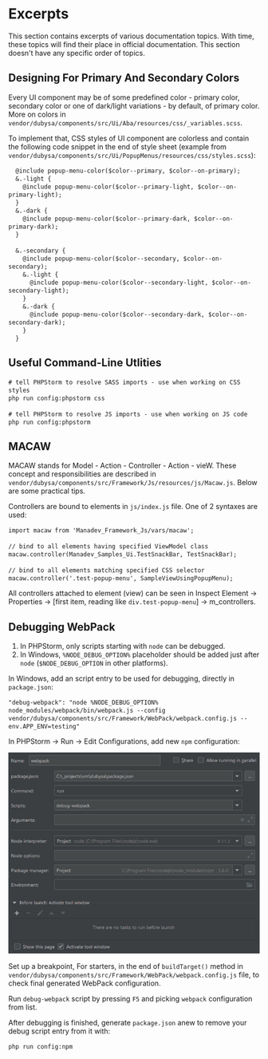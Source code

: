 # Excerpts #

This section contains excerpts of various documentation topics. With time, these topics will find their place in official documentation. This section doesn't have any specific order of topics. 

## Designing For Primary And Secondary Colors ##

Every UI component may be of some predefined color - primary color, secondary color or one of dark/light variations - by default, of primary color. More on colors in `vendor/dubysa/components/src/Ui/Aba/resources/css/_variables.scss`. 

To implement that, CSS styles of UI component are colorless and contain the following code snippet in the end of style sheet (example from `vendor/dubysa/components/src/Ui/PopupMenus/resources/css/styles.scss`):

      @include popup-menu-color($color--primary, $color--on-primary);
      &.-light {
        @include popup-menu-color($color--primary-light, $color--on-primary-light);
      }
      &.-dark {
        @include popup-menu-color($color--primary-dark, $color--on-primary-dark);
      }
      
      &.-secondary {
        @include popup-menu-color($color--secondary, $color--on-secondary);
        &.-light {
          @include popup-menu-color($color--secondary-light, $color--on-secondary-light);
        }
        &.-dark {
          @include popup-menu-color($color--secondary-dark, $color--on-secondary-dark);
        }
      }

## Useful Command-Line Utlities ##

    # tell PHPStorm to resolve SASS imports - use when working on CSS styles
    php run config:phpstorm css

    # tell PHPStorm to resolve JS imports - use when working on JS code
    php run config:phpstorm

## MACAW ##

MACAW stands for Model - Action - Controller - Action - vieW. These concept and responsibilities are described in `vendor/dubysa/components/src/Framework/Js/resources/js/Macaw.js`. Below are some practical tips.

Controllers are bound to elements in `js/index.js` file. One of 2 syntaxes are used:

    import macaw from 'Manadev_Framework_Js/vars/macaw';

    // bind to all elements having specified ViewModel class
    macaw.controller(Manadev_Samples_Ui.TestSnackBar, TestSnackBar);

    // bind to all elements matching specified CSS selector
    macaw.controller('.test-popup-menu', SampleViewUsingPopupMenu);

All controllers attached to element (view) can be seen in Inspect Element -> Properties -> [first item, reading like `div.test-popup-menu`] -> m_controllers.

## Debugging WebPack ##

1. In PHPStorm, only scripts starting with `node` can be debugged.
2. In Windows, `%NODE_DEBUG_OPTION%` placeholder should be added just after `node` (`$NODE_DEBUG_OPTION` in other platforms).

In Windows, add an script entry to be used for debugging, directly in `package.json`:

    "debug-webpack": "node %NODE_DEBUG_OPTION% node_modules/webpack/bin/webpack.js --config vendor/dubysa/components/src/Framework/WebPack/webpack.config.js --env.APP_ENV=testing"

In PHPStorm -> Run -> Edit Configurations, add new `npm` configuration:

![Debug Webpack Configuration](debug-webpack-configuration.jpg)

Set up a breakpoint, For starters, in the end of `buildTarget()` method in `vendor/dubysa/components/src/Framework/WebPack/webpack.config.js` file, to check final generated WebPack configuration.

Run `debug-webpack` script by pressing `F5` and picking `webpack` configuration from list.

After debugging is finished, generate `package.json` anew to remove your debug script entry from it with:

    php run config:npm 